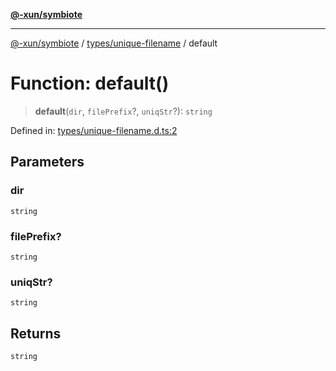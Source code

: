 [**@-xun/symbiote**](../../../README.md)

***

[@-xun/symbiote](../../../README.md) / [types/unique-filename](../README.md) / default

# Function: default()

> **default**(`dir`, `filePrefix`?, `uniqStr`?): `string`

Defined in: [types/unique-filename.d.ts:2](https://github.com/Xunnamius/symbiote/blob/d7d2a1c9c8d2f62647f000f449c77b564ff77421/types/unique-filename.d.ts#L2)

## Parameters

### dir

`string`

### filePrefix?

`string`

### uniqStr?

`string`

## Returns

`string`
